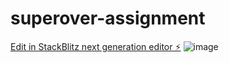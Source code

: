 # superover-assignment

[Edit in StackBlitz next generation editor ⚡️](https://stackblitz.com/~/github.com/Sweathadharan/superover-assignment)
![image](https://github.com/Sweathadharan/superover-assignment/assets/89176350/71f80889-78ad-4f75-aded-98e6844ec2b9)
